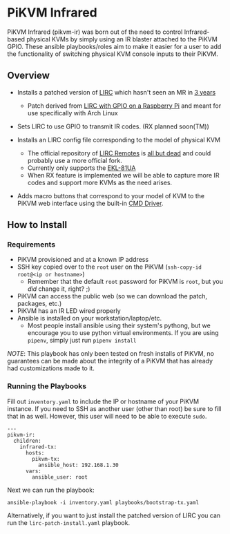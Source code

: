# PiKVM Infrared

PiKVM Infrared (pikvm-ir) was born out of the need to control Infrared-based physical KVMs by simply using an IR blaster attached to the PiKVM GPIO. These ansible playbooks/roles aim to make it easier for a user to add the functionality of switching physical KVM console inputs to their PiKVM.

## Overview

- Installs a patched version of [LIRC](https://sourceforge.net/projects/lirc/) which hasn't seen an MR in [3 years](https://sourceforge.net/p/lirc/git/ci/fc67ec65075bd9309ab78ea7ced98143e2bd7889/log/?path=)
  - Patch derived from [LIRC with GPIO on a Raspberry Pi](https://wiki.archlinux.org/title/Talk:LIRC) and meant for use specifically with Arch Linux

- Sets LIRC to use GPIO to transmit IR codes. (RX planned soon(TM))

- Installs an LIRC config file corresponding to the model of physical KVM
  - The official repository of [LIRC Remotes](https://sourceforge.net/projects/lirc-remotes/) is [all but dead](https://sourceforge.net/p/lirc-remotes/code/ci/395780726ef83b5891c3a217b613e880a3cd8e2a/log/?path=) and could probably use a more official fork.
  - Currently only supports the [EKL-81UA](https://www.eklhd.com/product/kvm_81ua.html)
  - When RX feature is implemented we will be able to capture more IR codes and support more KVMs as the need arises.

- Adds macro buttons that correspond to your model of KVM to the PiKVM web interface using the built-in [CMD Driver](https://docs.pikvm.org/gpio/#cmd).

## How to Install

### Requirements

- PiKVM provisioned and at a known IP address
- SSH key copied over to the `root` user on the PiKVM (`ssh-copy-id root@<ip or hostname>`)
  - Remember that the default `root` password for PiKVM is `root`, but you _did_ change it, right? ;)
- PiKVM can access the public web (so we can download the patch, packages, etc.)
- PiKVM has an IR LED wired properly
- Ansible is installed on your workstation/laptop/etc.
  - Most people install ansible using their system's pythong, but we encourage you to use python virtual environments. If you are using `pipenv`, simply just run `pipenv install`

*NOTE*: This playbook has only been tested on fresh installs of PiKVM, no guarantees can be made about the integrity of a PiKVM that has already had customizations made to it.


### Running the Playbooks

Fill out `inventory.yaml` to include the IP or hostname of your PiKVM instance. If you need to SSH as another user (other than root) be sure to fill that in as well. However, this user will need to be able to execute `sudo`.

```
---
pikvm-ir:
  children:
    infrared-tx:
      hosts:
        pikvm-tx:
          ansible_host: 192.168.1.30
      vars:
        ansible_user: root
```

Next we can run the playbook:

```
ansible-playbook -i inventory.yaml playbooks/bootstrap-tx.yaml
```

Alternatively, if you want to just install the patched version of LIRC you can run the `lirc-patch-install.yaml` playbook.
